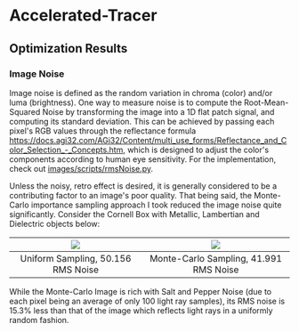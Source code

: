 # Accelerated-Tracer
## Optimization Results
### Image Noise
Image noise is defined as the random variation in chroma (color) and/or luma (brightness). One way to measure noise is to compute the Root-Mean-Squared Noise by transforming the image into a 1D flat patch signal, and computing its standard deviation. This can be achieved by passing each pixel's RGB values through the reflectance formula https://docs.agi32.com/AGi32/Content/multi_use_forms/Reflectance_and_Color_Selection_-_Concepts.htm, which is designed to adjust the color's components according to human eye sensitivity. For the implementation, check out [images/scripts/rmsNoise.py](https://github.com/t6george/A-Tracer/blob/master/images/scripts/rmsNoise.py).

Unless the noisy, retro effect is desired, it is generally considered to be a contributing factor to an image's poor quality. That being said, the Monte-Carlo importance sampling approach I took reduced the image noise quite significantly. Consider the Cornell Box with Metallic, Lambertian and Dielectric objects below:

| ![](https://user-images.githubusercontent.com/31244240/90195415-4e333380-dd97-11ea-8a5b-c706b5c681f1.png)  | ![](https://user-images.githubusercontent.com/31244240/90195413-4d9a9d00-dd97-11ea-9c43-349f033e423e.png) |
|:---:|:---:|
| Uniform Sampling, 50.156 RMS Noise | Monte-Carlo Sampling, 41.991 RMS Noise

While the Monte-Carlo Image is rich with Salt and Pepper Noise (due to each pixel being an average of only 100 light ray samples), its RMS noise is 15.3% less than that of the image which reflects light rays in a uniformly random fashion.
